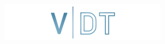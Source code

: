 <!--HTTPS://DAVINCI-IT.GITHUB.IO-->
<!--READme.md TEMPLATE-->

<img src="/assets/img/brand.png" alt="AUTHOR MONOGRAM" style="align=center"/>

